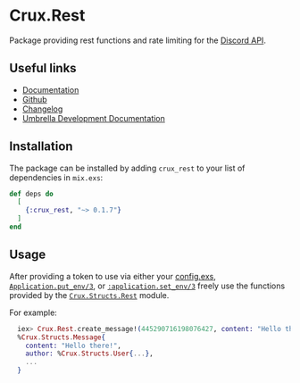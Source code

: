 # Crux.Rest

Package providing rest functions and rate limiting for the [Discord API](https://discordapp.com/developers).

## Useful links

 - [Documentation](https://hexdocs.pm/crux_rest/0.1.7/)
 - [Github](https://github.com/SpaceEEC/crux_rest/)
 - [Changelog](https://github.com/SpaceEEC/crux_rest/releases/tag/0.1.7/)
 - [Umbrella Development Documentation](https://crux.randomly.space/)

## Installation

The package can be installed by adding `crux_rest` to your list of dependencies in `mix.exs`:

```elixir
def deps do
  [
    {:crux_rest, "~> 0.1.7"}
  ]
end
```

## Usage

After providing a token to use via either your [config.exs](/config/config.exs), [`Application.put_env/3`](https://hexdocs.pm/elixir/Application.html#put_env/3), or [`:application.set_env/3`](http://erlang.org/doc/apps/kernel/application.html#set_env-3) freely use the functions provided by the [`Crux.Structs.Rest`](/lib/rest.ex) module.

For example:

```elixir
  iex> Crux.Rest.create_message!(445290716198076427, content: "Hello there!")
  %Crux.Structs.Message{
    content: "Hello there!",
    author: %Crux.Structs.User{...},
    ...
  }
```